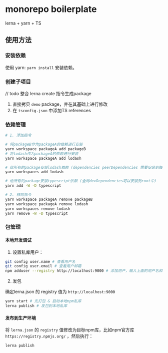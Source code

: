 # monorepo boilerplate

lerna + yarn + TS 

## 使用方法

### 安装依赖

使用 yarn: `yarn install` 安装依赖。

### 创建子项目
// todo 整合 lerna create 指令生成package 
1. 直接拷贝 `demo` package，并在其基础上进行修改  
2. 在 `tsconfig.json` 中添加TS references

### 依赖管理

```sh
# 1. 添加指令

# 将packageB作为packageA的依赖进行安装
yarn workspace packageA add packageB
# 将lodash作为packageA的依赖进行安装
yarn workspace packageA add lodash

# 给所有的package安装lodash依赖 (dependencies peerDependencies 需要安装到每个package中)
yarn workspaces add lodash

# 给所有的package安装typescript依赖 (全局devDependencies可以安装到root中)
yarn add -W -D typescript

# 2. 移除指令
yarn workspace packageA remove packageB
yarn workspace packageA remove lodash
yarn workspaces remove lodash
yarn remove -W -D typescript
```

### 包管理


#### 本地开发调试

1. 设置私库用户：

```sh
git config user.name # 查看用户名
git config user.email # 查看用户邮箱
npm adduser --registry http://localhost:9000 # 添加用户，输入上面的用户名和邮箱；密码简单一点，比如 123
```

2. 发包

确定lerna.json 的 registry 值为 `http://localhost:9000`

```sh
yarn start # 先打包 & 启动本地npm私库
lerna publish # 发包到本地私库
```

#### 发布到生产环境

将 `lerna.json` 的 `registry` 值修改为目标npm库，比如npm官方库 `https://registry.npmjs.org/` ，然后执行：

```sh
lerna publish
```
